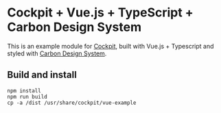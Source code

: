 # Cockpit + Vue.js + TypeScript + Carbon Design System

This is an example module for [Cockpit](https://cockpit-project.org/), built with Vue.js + Typescript and styled with [Carbon Design System](https://v10.carbondesignsystem.com/).

## Build and install
```
npm install
npm run build
cp -a /dist /usr/share/cockpit/vue-example
```
